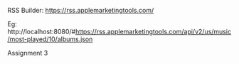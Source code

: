 
RSS Builder: https://rss.applemarketingtools.com/

Eg:
http://localhost:8080/#https://rss.applemarketingtools.com/api/v2/us/music/most-played/10/albums.json

Assignment 3